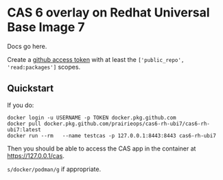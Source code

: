 # CAS 6 overlay on Redhat Universal Base Image 7

Docs go here.

Create a [github access token](https://github.com/settings/tokens) with at least the `['public_repo', 'read:packages']` scopes.

## Quickstart

If you do:
```
docker login -u USERNAME -p TOKEN docker.pkg.github.com
docker pull docker.pkg.github.com/prairieops/cas6-rh-ubi7/cas6-rh-ubi7:latest
docker run --rm   --name testcas -p 127.0.0.1:8443:8443 cas6-rh-ubi7
```
Then you should be able to access the CAS app in the container at https://127.0.0.1/cas.

`s/docker/podman/g` if appropriate. 
